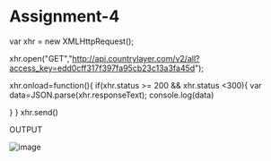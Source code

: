 # Assignment-4

var xhr = new XMLHttpRequest();

xhr.open("GET","http://api.countrylayer.com/v2/all?access_key=edd0cff317f397fa95cb23c13a3fa45d");

xhr.onload=function(){
  if(xhr.status >= 200 && xhr.status <300){
    var data=JSON.parse(xhr.responseText);
    console.log(data)

  }
}
xhr.send() 

OUTPUT

![image](https://user-images.githubusercontent.com/93160517/150324741-24769408-e50d-475b-a7fd-285b89f1ab28.png)

